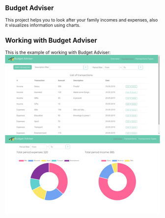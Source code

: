 ## Budget Adviser
This project helps you to look after your family incomes and expenses, also it visualizes information using charts.
## Working with Budget Adviser
This is the example of working with Budget Adviser:
![](https://github.com/Putyahin/budget-adviser/raw/master/etc/1.jpg)
![](https://github.com/Putyahin/budget-adviser/raw/master/etc/2.jpg)
